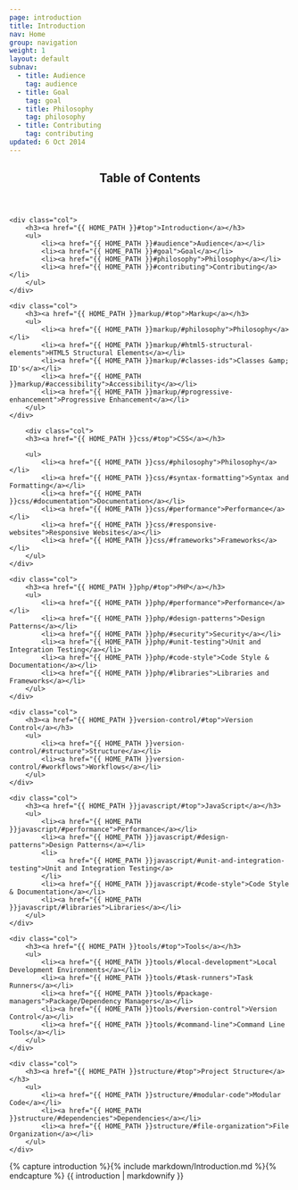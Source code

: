 ```yaml
---
page: introduction
title: Introduction
nav: Home
group: navigation
weight: 1
layout: default
subnav:
  - title: Audience
    tag: audience
  - title: Goal
    tag: goal
  - title: Philosophy
    tag: philosophy
  - title: Contributing
    tag: contributing
updated: 6 Oct 2014
---
```


<div class="toc">
	<header>
		<h2>Table of Contents</h2>
	</header>

	<div class="col">
		<h3><a href="{{ HOME_PATH }}#top">Introduction</a></h3>
		<ul>
			<li><a href="{{ HOME_PATH }}#audience">Audience</a></li>
			<li><a href="{{ HOME_PATH }}#goal">Goal</a></li>
			<li><a href="{{ HOME_PATH }}#philosophy">Philosophy</a></li>
			<li><a href="{{ HOME_PATH }}#contributing">Contributing</a></li>
		</ul>
	</div>

    <div class="col">
		<h3><a href="{{ HOME_PATH }}markup/#top">Markup</a></h3>
		<ul>
			<li><a href="{{ HOME_PATH }}markup/#philosophy">Philosophy</a></li>
			<li><a href="{{ HOME_PATH }}markup/#html5-structural-elements">HTML5 Structural Elements</a></li>
			<li><a href="{{ HOME_PATH }}markup/#classes-ids">Classes &amp; ID's</a></li>
			<li><a href="{{ HOME_PATH }}markup/#accessibility">Accessibility</a></li>
			<li><a href="{{ HOME_PATH }}markup/#progressive-enhancement">Progressive Enhancement</a></li>
		</ul>
	</div>

	    <div class="col">
  		<h3><a href="{{ HOME_PATH }}css/#top">CSS</a></h3>

  		<ul>
  			<li><a href="{{ HOME_PATH }}css/#philosophy">Philosophy</a></li>
  			<li><a href="{{ HOME_PATH }}css/#syntax-formatting">Syntax and Formatting</a></li>
  			<li><a href="{{ HOME_PATH }}css/#documentation">Documentation</a></li>
  			<li><a href="{{ HOME_PATH }}css/#performance">Performance</a></li>
  			<li><a href="{{ HOME_PATH }}css/#responsive-websites">Responsive Websites</a></li>
  			<li><a href="{{ HOME_PATH }}css/#frameworks">Frameworks</a></li>
  		</ul>
  	</div>

	<div class="col">
		<h3><a href="{{ HOME_PATH }}php/#top">PHP</a></h3>
		<ul>
			<li><a href="{{ HOME_PATH }}php/#performance">Performance</a></li>
			<li><a href="{{ HOME_PATH }}php/#design-patterns">Design Patterns</a></li>
			<li><a href="{{ HOME_PATH }}php/#security">Security</a></li>
			<li><a href="{{ HOME_PATH }}php/#unit-testing">Unit and Integration Testing</a></li>
			<li><a href="{{ HOME_PATH }}php/#code-style">Code Style & Documentation</a></li>
			<li><a href="{{ HOME_PATH }}php/#libraries">Libraries and Frameworks</a></li>
		</ul>
	</div>

	<div class="col">
		<h3><a href="{{ HOME_PATH }}version-control/#top">Version Control</a></h3>
		<ul>
			<li><a href="{{ HOME_PATH }}version-control/#structure">Structure</a></li>
			<li><a href="{{ HOME_PATH }}version-control/#workflows">Workflows</a></li>
		</ul>
	</div>

	<div class="col">
		<h3><a href="{{ HOME_PATH }}javascript/#top">JavaScript</a></h3>
		<ul>
			<li><a href="{{ HOME_PATH }}javascript/#performance">Performance</a></li>
			<li><a href="{{ HOME_PATH }}javascript/#design-patterns">Design Patterns</a></li>
			<li>
				<a href="{{ HOME_PATH }}javascript/#unit-and-integration-testing">Unit and Integration Testing</a>
			</li>
			<li><a href="{{ HOME_PATH }}javascript/#code-style">Code Style & Documentation</a></li>
			<li><a href="{{ HOME_PATH }}javascript/#libraries">Libraries</a></li>
		</ul>
	</div>

	<div class="col">
		<h3><a href="{{ HOME_PATH }}tools/#top">Tools</a></h3>
		<ul>
			<li><a href="{{ HOME_PATH }}tools/#local-development">Local Development Environments</a></li>
			<li><a href="{{ HOME_PATH }}tools/#task-runners">Task Runners</a></li>
			<li><a href="{{ HOME_PATH }}tools/#package-managers">Package/Dependency Managers</a></li>
			<li><a href="{{ HOME_PATH }}tools/#version-control">Version Control</a></li>
			<li><a href="{{ HOME_PATH }}tools/#command-line">Command Line Tools</a></li>
		</ul>
	</div>

	<div class="col">
		<h3><a href="{{ HOME_PATH }}structure/#top">Project Structure</a></h3>
		<ul>
			<li><a href="{{ HOME_PATH }}structure/#modular-code">Modular Code</a></li>
			<li><a href="{{ HOME_PATH }}structure/#dependencies">Dependencies</a></li>
			<li><a href="{{ HOME_PATH }}structure/#file-organization">File Organization</a></li>
		</ul>
	</div>

</div>

<div class="docs-section">
		{% capture introduction %}{% include markdown/Introduction.md %}{% endcapture %}
		{{ introduction | markdownify }}
</div>

